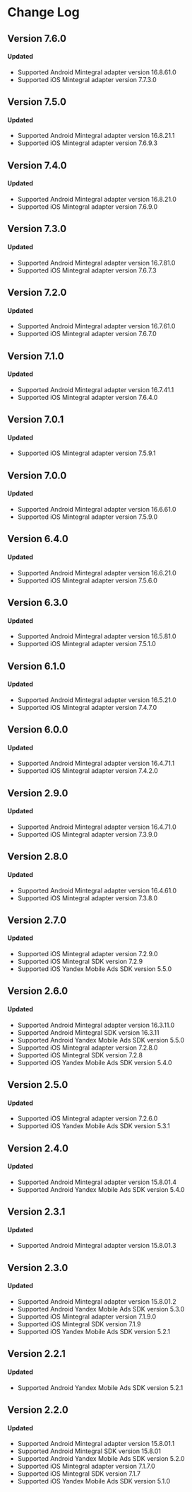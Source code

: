 # Change Log

## Version 7.6.0

#### Updated

* Supported Android Mintegral adapter version 16.8.61.0
* Supported iOS Mintegral adapter version 7.7.3.0

## Version 7.5.0

#### Updated

* Supported Android Mintegral adapter version 16.8.21.1
* Supported iOS Mintegral adapter version 7.6.9.3

## Version 7.4.0

#### Updated

* Supported Android Mintegral adapter version 16.8.21.0
* Supported iOS Mintegral adapter version 7.6.9.0

## Version 7.3.0

#### Updated

* Supported Android Mintegral adapter version 16.7.81.0
* Supported iOS Mintegral adapter version 7.6.7.3

## Version 7.2.0

#### Updated

* Supported Android Mintegral adapter version 16.7.61.0
* Supported iOS Mintegral adapter version 7.6.7.0

## Version 7.1.0

#### Updated

* Supported Android Mintegral adapter version 16.7.41.1
* Supported iOS Mintegral adapter version 7.6.4.0

## Version 7.0.1

#### Updated

* Supported iOS Mintegral adapter version 7.5.9.1

## Version 7.0.0

#### Updated

* Supported Android Mintegral adapter version 16.6.61.0
* Supported iOS Mintegral adapter version 7.5.9.0

## Version 6.4.0

#### Updated

* Supported Android Mintegral adapter version 16.6.21.0
* Supported iOS Mintegral adapter version 7.5.6.0

## Version 6.3.0

#### Updated

* Supported Android Mintegral adapter version 16.5.81.0
* Supported iOS Mintegral adapter version 7.5.1.0

## Version 6.1.0

#### Updated

* Supported Android Mintegral adapter version 16.5.21.0
* Supported iOS Mintegral adapter version 7.4.7.0

## Version 6.0.0

#### Updated

* Supported Android Mintegral adapter version 16.4.71.1
* Supported iOS Mintegral adapter version 7.4.2.0

## Version 2.9.0

#### Updated

* Supported Android Mintegral adapter version 16.4.71.0
* Supported iOS Mintegral adapter version 7.3.9.0

## Version 2.8.0

#### Updated

* Supported Android Mintegral adapter version 16.4.61.0
* Supported iOS Mintegral adapter version 7.3.8.0

## Version 2.7.0

#### Updated

* Supported iOS Mintegral adapter version 7.2.9.0
* Supported iOS Mintegral SDK version 7.2.9
* Supported iOS Yandex Mobile Ads SDK version 5.5.0

## Version 2.6.0

#### Updated

* Supported Android Mintegral adapter version 16.3.11.0
* Supported Android Mintegral SDK version 16.3.11
* Supported Android Yandex Mobile Ads SDK version 5.5.0
* Supported iOS Mintegral adapter version 7.2.8.0
* Supported iOS Mintegral SDK version 7.2.8
* Supported iOS Yandex Mobile Ads SDK version 5.4.0

## Version 2.5.0

#### Updated

* Supported iOS Mintegral adapter version 7.2.6.0
* Supported iOS Yandex Mobile Ads SDK version 5.3.1

## Version 2.4.0

#### Updated

* Supported Android Mintegral adapter version 15.8.01.4
* Supported Android Yandex Mobile Ads SDK version 5.4.0

## Version 2.3.1

#### Updated

* Supported Android Mintegral adapter version 15.8.01.3

## Version 2.3.0

#### Updated

* Supported Android Mintegral adapter version 15.8.01.2
* Supported Android Yandex Mobile Ads SDK version 5.3.0
* Supported iOS Mintegral adapter version 7.1.9.0
* Supported iOS Mintegral SDK version 7.1.9
* Supported iOS Yandex Mobile Ads SDK version 5.2.1

## Version 2.2.1

#### Updated

* Supported Android Yandex Mobile Ads SDK version 5.2.1

## Version 2.2.0

#### Updated

* Supported Android Mintegral adapter version 15.8.01.1
* Supported Android Mintegral SDK version 15.8.01
* Supported Android Yandex Mobile Ads SDK version 5.2.0
* Supported iOS Mintegral adapter version 7.1.7.0
* Supported iOS Mintegral SDK version 7.1.7
* Supported iOS Yandex Mobile Ads SDK version 5.1.0

